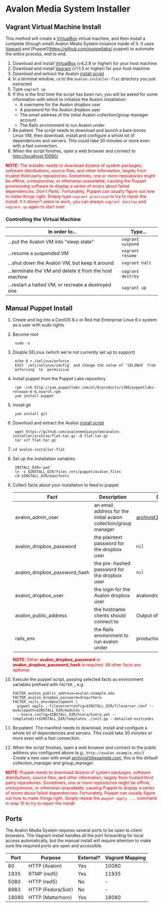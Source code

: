 # Avalon Media System Installer

## Vagrant Virtual Machine Install

This method will create a [VirtualBox](https://www.virtualbox.org/) virtual machine, and then install a complete (though small) 
Avalon Media System instance inside of it. It uses [Vagrant](http://www.vagrantup.com/) and [Puppet](https://github.com/puppetlabs/
puppet) to automate the entire process, end to end.

1. Download and install [VirtualBox](https://www.virtualbox.org/wiki/Downloads) (v4.2.8 or higher) for your host machine
2. Download and install [Vagrant](http://downloads.vagrantup.com/) (v1.1.5 or higher) for your host machine
3. Download and extract the Avalon [install script](https://github.com/avalonmediasystem/avalon-installer/archive/flat.tar.gz)
4. In a terminal window, `cd` to the `avalon-installer-flat` directory you just extracted
5. Type `vagrant up`
6. If this is the first time the script has been run, you will be asked for some information with which to initialize the
   Avalon installation:
    * A username for the Avalon dropbox user
    * A password for the Avalon dropbox user
    * The email address of the initial Avalon collection/group manager account
    * The Rails environment to run Avalon under
7. Be patient. The script needs to download and launch a bare-bones Linux VM, then download, install and configure a whole lot of 
   dependencies and servers. This could take 30 minutes or more even with a fast connection.
8. When the script finishes, open a web browser and connect to [http://localhost:10080/](http://localhost:10080/)

<span style="color:red"> **NOTE:** The installer needs to download dozens of system packages, software distributions, source files,
and other information, largely from trusted third party repositories. Sometimes, one or more repositories might be offline,
unresponsive, or otherwise unavailable, causing the Puppet provisioning software to display a series of errors about failed
dependencies. *Don't Panic.* Fortunately, Puppet can usually figure out how to make things right. Simply type `vagrant provision` to
try to repair the install. If it doesn't seem to work, you can always `vagrant destroy` and `vagrant up` again to start over.
</span>

### Controlling the Virtual Machine

 In order to...                                          | Type...
---------------------------------------------------------|-------------------
 ...put the Avalon VM into "sleep state"                 | `vagrant suspend`
 ...resume a suspended VM                                | `vagrant resume`
 ...shut down the Avalon VM, but keep it around          | `vagrant halt`
 ...terminate the VM and delete it from the host machine | `vagrant destroy`
 ...restart a halted VM, or recreate a destroyed one     | `vagrant up`

## Manual Puppet Install

1. Create and log into a CentOS 6.x or Red Hat Enterprise Linux 6.x system as a user with sudo rights

2. Become root

        sudo -s

3. Disable SELinux (which we're not currently set up to support)

        echo 0 > /selinux/enforce
        Edit `/etc/selinux/config` and change the value of `SELINUX` from `enforcing` to `permissive`

4. Install puppet from the Puppet Labs repository

        rpm -ivh http://yum.puppetlabs.com/el/6/products/i386/puppetlabs-release-6-6.noarch.rpm
        yum install puppet

5. Install git

        yum install git

6. Download and extract the Avalon [install script](https://github.com/avalonmediasystem/avalon-installer/archive/flat.tar.gz)

        wget https://github.com/avalonmediasystem/avalon-installer/archive/flat.tar.gz -O flat.tar.gz
        tar xzf flat.tar.gz

7. `cd avalon-installer-flat`

8. Set up the installation variables

        INSTALL_DIR=`pwd`
        ln -s $INSTALL_DIR/files /etc/puppet/avalon_files
        cd $INSTALL_DIR/manifests

9. Collect facts about your installation to feed to puppet

     Fact                         | Description                                                      | Default
    ------------------------------|------------------------------------------------------------------|-------------------------
     avalon_admin_user            | an email address for the initial avalon collection/group manager | archivist1@example.com
     avalon_dropbox_password      | the plaintext password for the dropbox user                      | `nil`
     avalon_dropbox_password_hash | the pre-hashed password for the dropbox user                     | `nil`
     avalon_dropbox_user          | the login for the Avalon dropbox user                            | avalondrop
     avalon_public_address        | the hostname clients should connect to                           | Output of `hostname -f`
     rails_env                    | the Rails environment to run avalon under                        | production
   
     <span style="color:red"> **NOTE:** Either **avalon_dropbox_password** *or* **avalon_dropbox_password_hash** is required. All
      other facts are optional.</span>

10. Execute the puppet script, passing selected facts as environment variables prefixed with `FACTER_`, e.g.

        FACTER_avalon_public_address=avalon.example.edu FACTER_avalon_dropbox_password=dropithere FACTER_rails_env=development \
          puppet apply --fileserverconfig=$INSTALL_DIR/fileserver.conf --modulepath=$INSTALL_DIR/modules \
          --hiera_config=$INSTALL_DIR/hiera/hiera.yml --templatedir=$INSTALL_DIR/templates ./init.pp --detailed-exitcodes

11. Be patient. The manifest needs to download, install and configure a whole lot of dependencies and servers. This could take 30
    minutes or more even with a fast connection.

12. When the script finishes, open a web browser and connect to the public address you configured above (e.g.,
    `http://avalon.example.edu/`) Create a new user with email archivist1@example.com, this is the default collection_manager and
    group_manager.

<span style="color:red"> **NOTE:** Puppet needs to download dozens of system packages, software distributions, source files, and
other information, largely from trusted third party repositories. Sometimes, one or more repositories might be offline,
unresponsive, or otherwise unavailable, causing Puppet to display a series of errors about failed dependencies. Fortunately, Puppet
can usually figure out how to make things right. Simply repeat the `puppet apply ...` command in step 10 to try to repair the
install. </span>

## Ports

The Avalon Media System requires several ports to be open to client browsers. The Vagrant install handles all the port forwarding
for local access automatically, but the manual install will require attention to make sure the required ports are open and
accessible.

  Port     | Purpose              | External? | Vagrant Mapping 
 ----------|----------------------|-----------|-----------------
  80       | HTTP (Avalon)        | Yes       | 10080           
  1935     | RTMP (red5)          | Yes       | 11935           
  5080     | HTTP (red5)          | No        | -               
  8983     | HTTP (Fedora/Solr)   | No        | -               
  18080    | HTTP (Matterhorn)    | Yes       | 18080           
